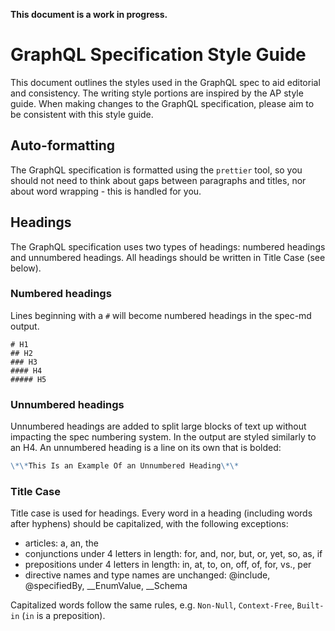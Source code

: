 **This document is a work in progress.**

# GraphQL Specification Style Guide

This document outlines the styles used in the GraphQL spec to aid editorial and
consistency. The writing style portions are inspired by the AP style guide. When
making changes to the GraphQL specification, please aim to be consistent with
this style guide.

## Auto-formatting

The GraphQL specification is formatted using the `prettier` tool, so you should
not need to think about gaps between paragraphs and titles, nor about word
wrapping - this is handled for you.

## Headings

The GraphQL specification uses two types of headings: numbered headings and
unnumbered headings. All headings should be written in Title Case (see below).

### Numbered headings

Lines beginning with a `#` will become numbered headings in the spec-md output.

```
# H1
## H2
### H3
#### H4
##### H5
```

### Unnumbered headings

Unnumbered headings are added to split large blocks of text up without impacting
the spec numbering system. In the output are styled similarly to an H4. An
unnumbered heading is a line on its own that is bolded:

```md
\*\*This Is an Example Of an Unnumbered Heading\*\*
```

### Title Case

Title case is used for headings. Every word in a heading (including words after
hyphens) should be capitalized, with the following exceptions:

- articles: a, an, the
- conjunctions under 4 letters in length: for, and, nor, but, or, yet, so, as,
  if
- prepositions under 4 letters in length: in, at, to, on, off, of, for, vs., per
- directive names and type names are unchanged: @include, @specifiedBy,
  \_\_EnumValue, \_\_Schema

Capitalized words follow the same rules, e.g. `Non-Null`, `Context-Free`,
`Built-in` (`in` is a preposition).
